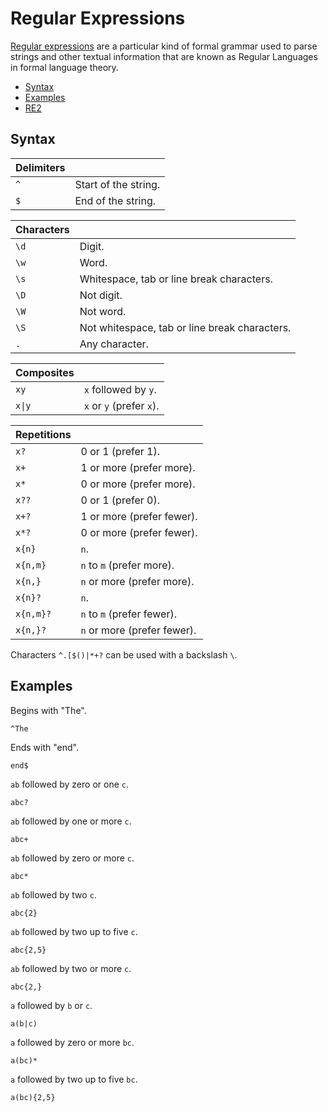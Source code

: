 # Regular Expressions

[Regular expressions](https://en.wikipedia.org/wiki/Regular_expression) are a particular kind of formal grammar used to parse strings and other textual information that are known as Regular Languages in formal language theory.

* [Syntax](#syntax)
* [Examples](#examples)
* [RE2](https://github.com/google/re2/wiki/Syntax)

## Syntax

| Delimiters | |
| - | - |
| `^` | Start of the string. |
| `$` | End of the string. |

| Characters | |
| - | - |
| `\d` | Digit. |
| `\w` | Word. |
| `\s` | Whitespace, tab or line break characters. |
| `\D` | Not digit. |
| `\W` | Not word. |
| `\S` | Not whitespace, tab or line break characters. |
| `.` | Any character. |

| Composites | |
| - | - |
| `xy` | `x` followed by `y`. |
| `x\|y` | `x` or `y` (prefer `x`). |

| Repetitions | |
| - | - |
| `x?` | 0 or 1 (prefer 1). |
| `x+` | 1 or more (prefer more). |
| `x*` | 0 or more (prefer more). |
| `x??` | 0 or 1 (prefer 0). |
| `x+?` | 1 or more (prefer fewer). |
| `x*?` | 0 or more (prefer fewer). |
| `x{n}` | `n`. |
| `x{n,m}` | `n` to `m` (prefer more). |
| `x{n,}` | `n` or more (prefer more). |
| `x{n}?` | `n`. |
| `x{n,m}?` | `n` to `m` (prefer fewer). |
| `x{n,}?` | `n` or more (prefer fewer). |

Characters `^.[$()|*+?` can be used with a backslash `\`.

## Examples

Begins with "The".
```
^The
```

Ends with "end".
```
end$
```

`ab` followed by zero or one `c`.
```
abc?
```

`ab` followed by one or more `c`.
```
abc+
```

`ab` followed by zero or more `c`.
```
abc*
```

`ab` followed by two `c`.
```
abc{2}
```

`ab` followed by two up to five `c`.
```
abc{2,5}
```

`ab` followed by two or more `c`.
```
abc{2,}
```

`a` followed by `b` or `c`.
```
a(b|c)
```

`a` followed by zero or more `bc`.
```
a(bc)*
```

`a` followed by two up to five `bc`.
```
a(bc){2,5}
```
